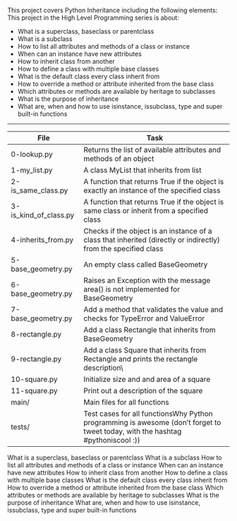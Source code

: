 This project covers Python Inheritance including the following elements:
This project in the High Level Programming series is about:
* What is a superclass, baseclass or parentclass
* What is a subclass
* How to list all attributes and methods of a class or instance
* When can an instance have new attributes
* How to inherit class from another
* How to define a class with multiple base classes
* What is the default class every class inherit from
* How to override a method or attribute inherited from the base class
* Which attributes or methods are available by heritage to subclasses
* What is the purpose of inheritance
* What are, when and how to use isinstance, issubclass, type and super built-in functions

---
File|Task
---|---
0-lookup.py | Returns the list of available attributes and methods of an object
1-my_list.py | A class MyList that inherits from list
2-is_same_class.py | A function that returns True if the object is exactly an instance of the specified class
3-is_kind_of_class.py | A function that returns True if the object is same class or inherit from a specified class
4-inherits_from.py | Checks if the object is an instance of a class that inherited (directly or indirectly) from the specified class
5-base_geometry.py | An empty class called BaseGeometry
6-base_geometry.py | Raises an Exception with the message area() is not implemented for BaseGeometry
7-base_geometry.py | Add a method that validates the value and checks for TypeError and ValueError
8-rectangle.py | Add a class Rectangle that inherits from BaseGeometry
9-rectangle.py | Add a class Square that inherits from Rectangle and prints the rectangle description\
10-square.py | Initialize size and and area of a square
11-square.py | Print out a description of the square
main/ | Main files for all functions
tests/ | Test cases for all functionsWhy Python programming is awesome (don’t forget to tweet today, with the hashtag #pythoniscool :))
What is a superclass, baseclass or parentclass
What is a subclass
How to list all attributes and methods of a class or instance
When can an instance have new attributes
How to inherit class from another
How to define a class with multiple base classes
What is the default class every class inherit from
How to override a method or attribute inherited from the base class
Which attributes or methods are available by heritage to subclasses
What is the purpose of inheritance
What are, when and how to use isinstance, issubclass, type and super built-in functions